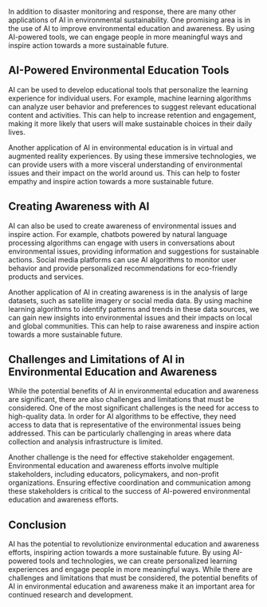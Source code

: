 

In addition to disaster monitoring and response, there are many other applications of AI in environmental sustainability. One promising area is in the use of AI to improve environmental education and awareness. By using AI-powered tools, we can engage people in more meaningful ways and inspire action towards a more sustainable future.

AI-Powered Environmental Education Tools
----------------------------------------

AI can be used to develop educational tools that personalize the learning experience for individual users. For example, machine learning algorithms can analyze user behavior and preferences to suggest relevant educational content and activities. This can help to increase retention and engagement, making it more likely that users will make sustainable choices in their daily lives.

Another application of AI in environmental education is in virtual and augmented reality experiences. By using these immersive technologies, we can provide users with a more visceral understanding of environmental issues and their impact on the world around us. This can help to foster empathy and inspire action towards a more sustainable future.

Creating Awareness with AI
--------------------------

AI can also be used to create awareness of environmental issues and inspire action. For example, chatbots powered by natural language processing algorithms can engage with users in conversations about environmental issues, providing information and suggestions for sustainable actions. Social media platforms can use AI algorithms to monitor user behavior and provide personalized recommendations for eco-friendly products and services.

Another application of AI in creating awareness is in the analysis of large datasets, such as satellite imagery or social media data. By using machine learning algorithms to identify patterns and trends in these data sources, we can gain new insights into environmental issues and their impacts on local and global communities. This can help to raise awareness and inspire action towards a more sustainable future.

Challenges and Limitations of AI in Environmental Education and Awareness
-------------------------------------------------------------------------

While the potential benefits of AI in environmental education and awareness are significant, there are also challenges and limitations that must be considered. One of the most significant challenges is the need for access to high-quality data. In order for AI algorithms to be effective, they need access to data that is representative of the environmental issues being addressed. This can be particularly challenging in areas where data collection and analysis infrastructure is limited.

Another challenge is the need for effective stakeholder engagement. Environmental education and awareness efforts involve multiple stakeholders, including educators, policymakers, and non-profit organizations. Ensuring effective coordination and communication among these stakeholders is critical to the success of AI-powered environmental education and awareness efforts.

Conclusion
----------

AI has the potential to revolutionize environmental education and awareness efforts, inspiring action towards a more sustainable future. By using AI-powered tools and technologies, we can create personalized learning experiences and engage people in more meaningful ways. While there are challenges and limitations that must be considered, the potential benefits of AI in environmental education and awareness make it an important area for continued research and development.
